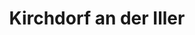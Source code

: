 ---
title: Kirchdorf an der Iller
url: /kirchdorf-an-der-iller/
latitude: 48.083
longitude: 10.124
---